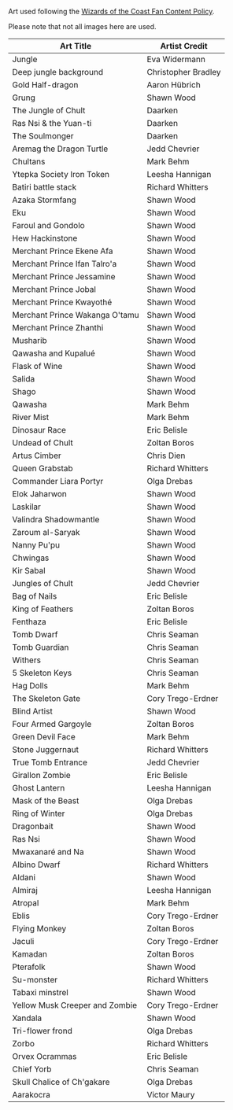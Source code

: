 Art used following the [Wizards of the Coast Fan Content Policy](https://company.wizards.com/en/legal/fancontentpolicy).

Please note that not all images here are used.

Art Title|Artist Credit
---------|-----------
Jungle|Eva Widermann
Deep jungle background|Christopher Bradley
Gold Half-dragon |Aaron Hübrich
Grung|Shawn Wood
The Jungle of Chult|Daarken
Ras Nsi & the Yuan-ti|Daarken
The Soulmonger|Daarken
Aremag the Dragon Turtle   |Jedd Chevrier
Chultans    |Mark Behm
Ytepka Society Iron Token    |Leesha Hannigan
Batiri battle stack |Richard Whitters
Azaka Stormfang      |Shawn Wood
Eku      |Shawn Wood
Faroul and Gondolo      |Shawn Wood
Hew Hackinstone      |Shawn Wood
Merchant Prince Ekene Afa    |Shawn Wood
Merchant Prince Ifan Talro'a    |Shawn Wood
Merchant Prince Jessamine    |Shawn Wood
Merchant Prince Jobal  |Shawn Wood
Merchant Prince Kwayothé   |Shawn Wood
Merchant Prince Wakanga O'tamu    |Shawn Wood
Merchant Prince Zhanthi    |Shawn Wood
Musharib      |Shawn Wood
Qawasha and Kupalué     |Shawn Wood
Flask of Wine     |Shawn Wood
Salida      |Shawn Wood
Shago      |Shawn Wood
Qawasha|Mark Behm
River Mist|Mark Behm
Dinosaur Race  |Eric Belisle
Undead of Chult    |Zoltan Boros
Artus Cimber    |Chris Dien
Queen Grabstab    |Richard Whitters
Commander Liara Portyr    |Olga Drebas
Elok Jaharwon      |Shawn Wood
Laskilar      |Shawn Wood
Valindra Shadowmantle    |Shawn Wood
Zaroum al-Saryak    |Shawn Wood
Nanny Pu'pu    |Shawn Wood
Chwingas  |Shawn Wood
Kir Sabal   |Shawn Wood
Jungles of Chult    |Jedd Chevrier
Bag of Nails      |Eric Belisle
King of Feathers    |Zoltan Boros
Fenthaza    |Eric Belisle
Tomb Dwarf    |Chris Seaman
Tomb Guardian    |Chris Seaman
Withers    |Chris Seaman
5 Skeleton Keys    |Chris Seaman
Hag Dolls    |Mark Behm
The Skeleton Gate    |Cory Trego-Erdner
Blind Artist    |Shawn Wood
Four Armed Gargoyle     |Zoltan Boros
Green Devil Face    |Mark Behm
Stone Juggernaut    |Richard Whitters
True Tomb Entrance    |Jedd Chevrier
Girallon Zombie    |Eric Belisle
Ghost Lantern    |Leesha Hannigan
Mask of the Beast |Olga Drebas
Ring of Winter |Olga Drebas
Dragonbait |Shawn Wood
Ras Nsi |Shawn Wood
Mwaxanaré and Na |Shawn Wood
Albino Dwarf |Richard Whitters
Aldani |Shawn Wood
Almiraj |Leesha Hannigan
Atropal |Mark Behm
Eblis |Cory Trego-Erdner
Flying Monkey |Zoltan Boros
Jaculi|Cory Trego-Erdner
Kamadan |Zoltan Boros
Pterafolk|Shawn Wood
Su-monster |Richard Whitters
Tabaxi minstrel |Shawn Wood
Yellow Musk Creeper and Zombie|Cory Trego-Erdner
Xandala |Shawn Wood
Tri-flower frond |Olga Drebas
Zorbo |Richard Whitters
Orvex Ocrammas|Eric Belisle
Chief Yorb|Chris Seaman
Skull Chalice of Ch'gakare |Olga Drebas
Aarakocra|Victor Maury
